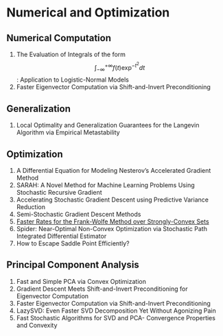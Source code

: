 # Numerical and Optimization

## Numerical Computation

1. The Evaluation of Integrals of the form $$\int^{+\infty}_{-\infty} f(t)\exp^{−t^2} dt$$: Application to Logistic-Normal Models
2. Faster Eigenvector Computation via Shift-and-Invert Preconditioning

## Generalization

1. Local Optimality and Generalization Guarantees for the Langevin Algorithm via Empirical Metastability

## Optimization

1. A Differential Equation for Modeling Nesterov’s Accelerated Gradient Method
2. SARAH: A Novel Method for Machine Learning Problems Using Stochastic Recursive Gradient
3. Accelerating Stochastic Gradient Descent using Predictive Variance Reduction
4. Semi-Stochastic Gradient Descent Methods
5. [Faster Rates for the Frank-Wolfe Method over Strongly-Convex Sets](../notes/Faster_Frank_Wolfe.html)
6. Spider: Near-Optimal Non-Convex Optimization via Stochastic Path Integrated Differential Estimator
7. How to Escape Saddle Point Efficiently?

## Principal Component Analysis

1. Fast and Simple PCA via Convex Optimization
2. Gradient Descent Meets Shift-and-Invert Preconditioning for Eigenvector Computation
3. Faster Eigenvector Computation via Shift-and-Invert Preconditioning
4. LazySVD: Even Faster SVD Decomposition Yet Without Agonizing Pain
5. Fast Stochastic Algorithms for SVD and PCA- Convergence Properties and Convexity